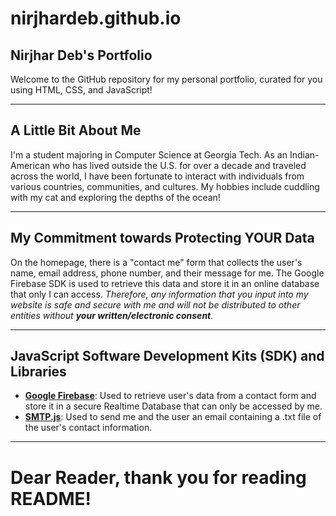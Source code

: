 # **nirjhardeb.github.io**
## **Nirjhar Deb's Portfolio**
Welcome to the GitHub repository for my personal portfolio, curated for you using HTML, CSS, and JavaScript!

---
## **A Little Bit About Me**
I'm a student majoring in Computer Science at Georgia Tech. As an Indian-American who has lived outside the U.S. for over a decade and traveled across the world, I have been fortunate to interact with individuals from various countries, communities, and cultures. My hobbies include cuddling with my cat and exploring the depths of the ocean!

---
## **My Commitment towards Protecting YOUR Data**
On the homepage, there is a "contact me" form that collects the user's name, email address, phone number, and their message for me. The Google Firebase SDK is used to retrieve this data and store it in an online database that only I can access. *Therefore, any information that you input into my website is safe and secure with me and will not be distributed to other entities without **your written/electronic consent**.*

---
## **JavaScript Software Development Kits (SDK) and Libraries**
* [**Google Firebase**](https://firebase.google.com/): Used to retrieve user's data from a contact form and store it in a secure Realtime Database that can only be accessed by me.
* [**SMTP.js**](https://smtpjs.com/): Used to send me and the user an email containing a .txt file of the user's contact information.

---
# **Dear Reader, thank you for reading README!**